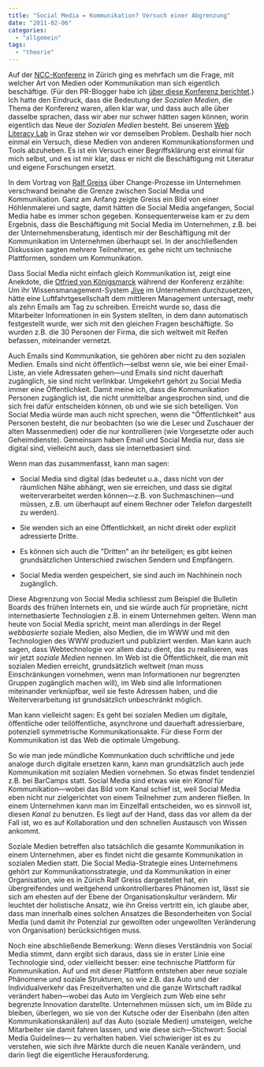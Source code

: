 ```yaml
---
title: "Social Media = Kommunikation? Versuch einer Abgrenzung"
date: "2011-02-06"
categories: 
  - "allgemein"
tags: 
  - "theorie"
---
```


Auf der [NCC-Konferenz](nextcc.ch "Universität St. Gallen: Next Corporate Communication") in Zürich ging es mehrfach um die Frage, mit welcher Art von Medien oder Kommunikation man sich eigentlich beschäftige. (Für den PR-Blogger habe ich [über diese Konferenz berichtet](http://pr-blogger.de/2011/02/04/keine-social-media-freie-zonen-im-unternehmen/ "Keine Social Media-freien Zonen im Unternehmen | pr-blogger.de").) Ich hatte den Eindruck, dass die Bedeutung der _Sozialen Medien_, die Thema der Konferenz waren, allen klar war, und dass auch alle über dasselbe sprachen, dass wir aber nur schwer hätten sagen können, worin eigentlich das Neue der _Sozialen Medien_ besteht. Bei unserem [Web Literacy Lab](http://www.fh-joanneum.at/aw/home/Info/News_Events/News/~ccwk/Web_Literacy_Lab_JPR/?lan=de "Pressaussendung zum WLL Graz") in Graz stehen wir vor demselben Problem. Deshalb hier noch einmal ein Versuch, diese Medien von anderen Kommunikationsformen und Tools abzuheben. Es ist ein Versuch einer Begriffsklärung erst einmal für mich selbst, und es ist mir klar, dass er nicht die Beschäftigung mit Literatur und eigene Forschungen ersetzt.

In dem Vortrag von [Ralf Greiss](http://twitter.com/#!/rgreis "Ralf Greis (rgreis) on Twitter") über Change-Prozesse im Unternehmen verschwand beinahe die Grenze zwischen Social Media und Kommunikation. Ganz am Anfang zeigte Greiss ein Bild von einer Höhlenmalerei und sagte, damit hätten die Social Media angefangen, Social Media habe es immer schon gegeben. Konsequenterweise kam er zu dem Ergebnis, dass die Beschäftigung mit Social Media im Unternehmen, z.B. bei der Unternehmensberatung, identisch mir der Beschäftigung mit der Kommunikation im Unternehmen überhaupt sei. In der anschließenden Diskussion sagten mehrere Teilnehmer, es gehe nicht um technische Plattformen, sondern um Kommunikation.

Dass Social Media nicht einfach gleich Kommunikation ist, zeigt eine Anekdote, die [Otfried von Königsmarck](http://www.cid.biz/de/index.html "CID Domain - Consider it done!") während der Konferenz erzählte: Um ihr Wissensmanagement-System [Jive](http://www.jivesoftware.com/ "Jive. Social Business Software that drives breakthroughs in revenue, cost, and innovation.") im Unternehmen durchzusetzen, hätte eine Luftfahrtgesellschaft dem mittleren Management untersagt, mehr als zehn Emails am Tag zu schreiben. Erreicht wurde so, dass die Mitarbeiter Informationen in ein System stellten, in dem dann automatisch festgestellt wurde, wer sich mit den gleichen Fragen beschäftigte. So wurden z.B. die 30 Personen der Firma, die sich weltweit mit Reifen befassen, miteinander vernetzt.

Auch Emails sind Kommunikation, sie gehören aber nicht zu den sozialen Medien. Emails sind nicht öffentlich—selbst wenn sie, wie bei einer Email-Liste, an viele Adressaten gehen—und Emails sind nicht dauerhaft zugänglich, sie sind nicht verlinkbar. Umgekehrt gehört zu Social Media immer eine Öffentlichkeit. Damit meine ich, dass die Kommunikation Personen zugänglich ist, die nicht unmittelbar angesprochen sind, und die sich frei dafür entscheiden können, ob und wie sie sich beteiligen. Von Social Media würde man auch nicht sprechen, wenn die "Öffentlichkeit" aus Personen besteht, die nur beobachten (so wie die Leser und Zuschauer der alten Massenmedien) oder die nur kontrollieren (wie Vorgesetzte oder auch Geheimdienste). Gemeinsam haben Email und Social Media nur, dass sie digital sind, vielleicht auch, dass sie internetbasiert sind.

Wenn man das zusammenfasst, kann man sagen:

- Social Media sind digital (das bedeutet u.a., dass nicht von der räumlichen Nähe abhängt, wen sie erreichen, und dass sie digital weiterverarbeitet werden können—z.B. von Suchmaschinen—und müssen, z.B. um überhaupt auf einem Rechner oder Telefon dargestellt zu werden).
    
- Sie wenden sich an eine Öffentlichkeit, an nicht direkt oder explizit adressierte Dritte.
    
- Es können sich auch die "Dritten" an ihr beteiligen; es gibt keinen grundsätzlichen Unterschied zwischen Sendern und Empfängern.
    
- Social Media werden gespeichert, sie sind auch im Nachhinein noch zugänglich.
    

Diese Abgrenzung von Social Media schliesst zum Beispiel die Bulletin Boards des frühen Internets ein, und sie würde auch für proprietäre, nicht internetbasierte Technologien z.B. in einem Unternehmen gelten. Wenn man heute von Social Media spricht, meint man allerdings in der Regel _webbasierte_ soziale Medien, also Medien, die im WWW und mit den Technologien des WWW produziert und publiziert werden. Man kann auch sagen, dass Webtechnologie vor allem dazu dient, das zu realisieren, was wir jetzt _soziale Medien_ nennen. Im Web ist die Öffentlichkeit, die man mit sozialen Medien erreicht, grundsätzlich weltweit (man muss Einschränkungen vornehmen, wenn man Informationen nur begrenzten Gruppen zugänglich machen will), im Web sind alle Informationen miteinander verknüpfbar, weil sie feste Adressen haben, und die Weiterverarbeitung ist grundsätzlich unbeschränkt möglich.

Man kann vielleicht sagen: Es geht bei sozialen Medien um digitale, öffentliche oder teilöffentliche, asynchrone und dauerhaft adressierbare, potenziell symmetrische Kommunikationsakte. Für diese Form der Kommunikation ist das Web die optimale Umgebung.

So wie man jede mündliche Kommunkation duch schriftliche und jede analoge durch digitale ersetzen kann, kann man grundsätzlich auch jede Kommunikation mit sozialen Medien vornehmen. So etwas findet tendenziel z.B. bei BarCamps statt. Social Media sind etwas wie ein _Kanal_ für Kommunikation—wobei das Bild vom Kanal schief ist, weil Social Media eben nicht nur zielgerichtet von einem Teilnehmer zum anderen fließen. In einem Unternehmen kann man im Einzelfall entscheiden, wo es sinnvoll ist, diesen _Kanal_ zu benutzen. Es liegt auf der Hand, dass das vor allem da der Fall ist, wo es auf Kollaboration und den schnellen Austausch von Wissen ankommt.

Soziale Medien betreffen also tatsächlich die gesamte Kommunikation in einem Unternehmen, aber es findet nicht die gesamte Kommunikation in sozialen Medien statt. Die Social Media-Strategie eines Unternehmens gehört zur Kommunikationsstrategie, und da Kommunikation in einer Organisation, wie es in Zürich Ralf Greiss dargestellet hat, ein übergreifendes und weitgehend unkontrollierbares Phänomen ist, lässt sie sich am ehesten auf der Ebene der Organisationskultur verändern. Mir leuchtet der holistische Ansatz, wie ihn Greiss vertritt ein, ich glaube aber, dass man innerhalb eines solchen Ansatzes die Besonderheiten von Social Media (und damit ihr Potenzial zur gewollten oder ungewollten Veränderung von Organisation) berücksichtigen muss.

Noch eine abschließende Bemerkung: Wenn dieses Verständnis von Social Media stimmt, dann ergibt sich daraus, dass sie in erster Linie eine Technologie sind, oder vielleicht besser: eine technische Plattform für Kommunikation. Auf und mit dieser Plattform entstehen aber neue soziale Phänomene und soziale Strukturen, so wie z.B. das Auto und der Individualverkehr das Freizeitverhalten und die ganze Wirtschaft radikal verändert haben—wobei das Auto im Vergleich zum Web eine sehr begrenzte Innovation darstellte. Unternehmen müssen sich, um im Bilde zu bleiben, überlegen, wo sie von der Kutsche oder der Eisenbahn (den alten Kommunikationskanälen) auf das Auto (soziale Medien) umsteigen, welche Mitarbeiter sie damit fahren lassen, und wie diese sich—Stichwort: Social Media Guidelines— zu verhalten haben. Viel schwieriger ist es zu verstehen, wie sich ihre Märkte durch die neuen Kanäle verändern, und darin liegt die eigentliche Herausforderung.
